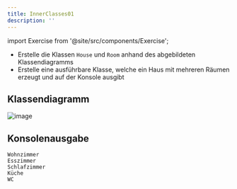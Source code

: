 ```yaml
---
title: InnerClasses01
description: ''
---
```


import Exercise from '@site/src/components/Exercise';

- Erstelle die Klassen `House` und `Room` anhand des abgebildeten
  Klassendiagramms
- Erstelle eine ausführbare Klasse, welche ein Haus mit mehreren Räumen
  erzeugt und auf der Konsole ausgibt

## Klassendiagramm
![image](https://user-images.githubusercontent.com/47243617/209158347-6abf344a-aa74-45cf-8030-8362c887a3c0.png)

## Konsolenausgabe

```console
Wohnzimmer
Esszimmer
Schlafzimmer
Küche
WC
```

<Exercise pullRequest="54" branchSuffix="inner-classes/01" />

